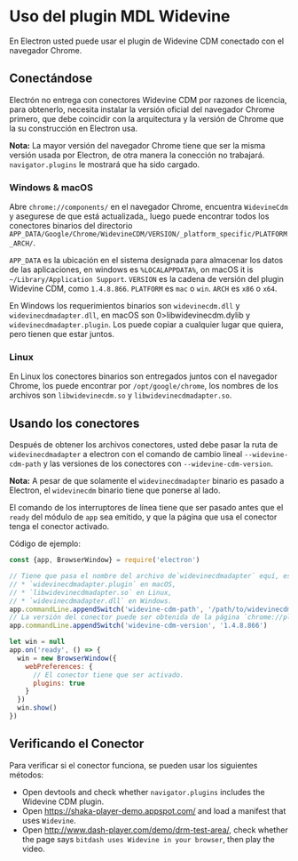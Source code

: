 # Uso del plugin MDL Widevine

En Electron usted puede usar el plugin de Widevine CDM conectado con el navegador Chrome.

## Conectándose

Electrón no entrega con conectores Widevine CDM por razones de licencia, para obtenerlo, necesita instalar la versión oficial del navegador Chrome primero, que debe coincidir con la arquitectura y la versión de Chrome que la su construcción en Electron usa.

**Nota:** La mayor versión del navegador Chrome tiene que ser la misma versión usada por Electron, de otra manera la conección no trabajará. `navigator.plugins` le mostrará que ha sido cargado.

### Windows & macOS

Abre `chrome://components/` en el navegador Chrome, encuentra `WidevineCdm` y asegurese de que está actualizada,, luego puede encontrar todos los conectores binarios del directorio `APP_DATA/Google/Chrome/WidevineCDM/VERSION/_platform_specific/PLATFORM_ARCH/`.

`APP_DATA` es la ubicación en el sistema designada para almacenar los datos de las aplicaciones, en windows es `%LOCALAPPDATA%`, on macOS it is `~/Library/Application Support`. `VERSION` es la cadena de versión del plugin Widevine CDM, como `1.4.8.866`. `PLATFORM` es `mac` o `win`. `ARCH` es `x86` o `x64`.

En Windows los requerimientos binarios son `widevinecdm.dll` y `widevinecdmadapter.dll`, en macOS son 0>libwidevinecdm.dylib</code> y `widevinecdmadapter.plugin`. Los puede copiar a cualquier lugar que quiera, pero tienen que estar juntos.

### Linux

En Linux los conectores binarios son entregados juntos con el navegador Chrome, los puede encontrar por `/opt/google/chrome`, los nombres de los archivos son `libwidevinecdm.so` y `libwidevinecdmadapter.so`.

## Usando los conectores

Después de obtener los archivos conectores, usted debe pasar la ruta de `widevinecdmadapter` a electron con el comando de cambio lineal `--widevine-cdm-path` y las versiones de los conectores con `--widevine-cdm-version`.

**Nota:** A pesar de que solamente el `widevinecdmadapter` binario es pasado a Electron, el `widevinecdm` binario tiene que ponerse al lado.

El comando de los interruptores de línea tiene que ser pasado antes que el `ready` del módulo de `app` sea emitido, y que la página que usa el conector tenga el conector activado.

Código de ejemplo:

```javascript
const {app, BrowserWindow} = require('electron')

// Tiene que pasa el nombre del archivo de`widevinecdmadapter` equí, es
// * `widevinecdmadapter.plugin` en macOS,
// * `libwidevinecdmadapter.so` en Linux,
// * `widevinecdmadapter.dll` en Windows.
app.commandLine.appendSwitch('widevine-cdm-path', '/path/to/widevinecdmadapter.plugin')
// La versión del conector puede ser obtenida de la página `chrome://plugins`en Chrome.
app.commandLine.appendSwitch('widevine-cdm-version', '1.4.8.866')

let win = null
app.on('ready', () => {
  win = new BrowserWindow({
    webPreferences: {
      // El conector tiene que ser activado.
      plugins: true
    }
  })
  win.show()
})
```

## Verificando el Conector

Para verificar si el conector funciona, se pueden usar los siguientes métodos:

* Open devtools and check whether `navigator.plugins` includes the Widevine CDM plugin.
* Open https://shaka-player-demo.appspot.com/ and load a manifest that uses `Widevine`.
* Open http://www.dash-player.com/demo/drm-test-area/, check whether the page says `bitdash uses Widevine in your browser`, then play the video.
